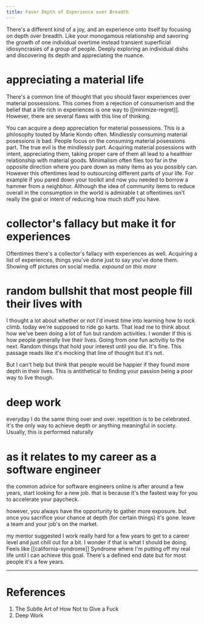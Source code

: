 ```yaml
---
title: Favor Depth of Experience over Breadth
---
```

There's a different kind of a joy, and an experience onto itself by focusing on depth over breadth. Like your monogamous relationship and savoring the growth of one individual overtime instead transient superficial idiosyncrasies of a group of people. Deeply exploring an individual dishs and discovering its depth and appreciating the nuance. 

# appreciating a material life
There's a common line of thought that you should favor experiences over material possessions. This comes from a rejection of consumerism and the belief that a life rich in experiences is one way to [[minimize-regret]]. However, there are several flaws with this line of thinking. 

You can acquire a deep appreciation for material possessions. This is a philosophy touted by Marie Kondo often. Mindlessly consuming material posessions is bad. People focus on the consuming material posessions part. The true evil is the mindlessly part. Acquiring material posessions with intent, appreciating them, taking proper care of them all lead to a healthier relationship with material goods. Minimalism often flies too far in the opposite direction where you pare down as many items as you possibly can. However this oftentimes lead to outsourcing different parts of your life. For example if you pared down your toolkit and now you needed to borrow a hammer from a neighbhor. Although the idea of community items to reduce overall in the consumption in the world is admirable t at oftentimes isn't really the goal or intent of reducing how much stuff you have. 

# collector's fallacy but make it for experiences
Oftentimes there's a collector's fallacy with experiences as well. Acquiring a list of experiences, things you've done just to say you've done them. Showing off pictures on social media. *expound on this more*


# random bullshit that most people fill their lives with 
I thought a lot about whether or not I'd invest time into learning how to rock climb. today we're supposed to ride go karts. That lead me to think about how we've been doing a lot of fun but random activities. I wonder if this is how people generally live their lives. Going from one fun activitiy to the next. Random things that hold your interest until you die. It's fine. This passage reads like it's mocking that line of thought but it's not. 

But I can't help but think that people would be happier if they found more depth in their lives. This is antithetical to finding your passion being a poor way to live though. 

# deep work 
everyday I do the same thing over and over. repetition is to be celebrated. it's the only way to achieve depth or anything meaningful in society. Usually, this is performed naturally 

# as it relates to my career as a software engineer
the common advice for software engineers online is after around a few years, start looking for a new job. that is because it's the fastest way for you to accelerate your paycheck.

however, you always have the opportunity to gather more exposure. but once you sacrifice your chance at depth (for certain things) it's gone. leave a team and your job's on the market. 

my mentor suggested I work really hard for a few years to get to a career level and just chill out for a bit. I wonder if that is what I should be doing. Feels like [[california-syndrome]] Syndrome where I'm putting off my real life until I can achieve this goal. There's a defined end date but for most people it's a few years. 

--- 
# References
1. The Subtle Art of How Not to Give a Fuck
2. Deep Work